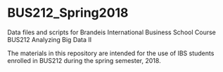 # BUS212_Spring2018
Data files and scripts for Brandeis International Business School Course BUS212 Analyzing Big Data II

The materials in this repository are intended for the use of IBS students enrolled in BUS212 during the spring semester, 2018.
